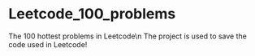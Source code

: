 # Leetcode_100_problems
The 100 hottest problems in Leetcode\n
The project is used to save the code used in Leetcode!
